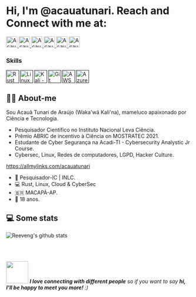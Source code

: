 # Hi, I'm @acauatunari. Reach and Connect with me at: 

<p align="left">

  <a href="https://www.linkedin.com/in/acauatunari/">
    <img src="https://www.vectorlogo.zone/logos/linkedin/linkedin-icon.svg" alt="Acauã Tunari's LinkedIn Profile" height="30" width="30">
  </a>

  <a href="https://pt.stackoverflow.com/users/198188/acau%c3%a3-tunari?tab=profile">
    <img src="https://www.vectorlogo.zone/logos/stackoverflow/stackoverflow-icon.svg" alt="Acauã Tunari's Stack Overflow Profile" height="30" width="30">
  </a>

  <a href="https://forum.zorin.com/u/acauatunari"> 
    <img src="https://cdn.jsdelivr.net/npm/simple-icons@3.13.0/icons/zorin.svg" alt="Acauã Tunari on Zorin OS" height="30" width="30">
  </a>
  
  <a href="https://t.me/acauatunari"> 
    <img src="https://www.vectorlogo.zone/logos/telegram/telegram-icon.svg" alt="Acauã Tunari's Telegram Profile" height="30" width="30">
  </a>
  
  <a href="https://www.facebook.com/acauatunari/"> 
    <img src="https://www.vectorlogo.zone/logos/facebook/facebook-icon.svg" alt="Acauã Tunari's Facebook Profile" height="30" width="30">
  </a>
  
  <a href="https://www.instagram.com/acauatunari/"> 
    <img src="https://www.vectorlogo.zone/logos/instagram/instagram-icon.svg" alt="Acauã Tunari's Instagram Profile" height="30" width="30">
  </a>
  
</p>

### Skills 

[<img align="left" alt="Rust" width="35px" src="https://www.rust-lang.org/logos/rust-logo-32x32.png" />]()

[<img align="left" alt="Linux" width="35px" src="https://img.icons8.com/color/50/000000/linux--v2.png" />]()

[<img align="left" alt="Kali - Cybersec" width="35px" src="https://img.icons8.com/color/48/000000/kali-linux.png" />]()

[<img align="left" alt="Git" width="35px" src="https://img.icons8.com/color/48/000000/git.png" />]()

[<img align="left" alt="AWS" width="35px" src="https://img.icons8.com/color/48/000000/amazon-web-services.png" />]()

[<img align="left" alt="Azure" width="35px" src="https://img.icons8.com/fluency/48/000000/azure-1.png" />]()

<br />
<br />

<h2>👨🏽 About-me</h2>

Sou Acauã Tunari de Araújo (Waka'wã Kali'na), mameluco apaixonado por Ciência e Tecnologia. 
- Pesquisador Científico no Instituto Nacional Leva Ciência.
- Prêmio ABRIC de incentivo à Ciência on MOSTRATEC 2021.
- Estudante de Cyber Segurança na Acadi-TI - Cybersecurity Analystic Jr Course.
- Cybersec, Linux, Redes de computadores, LGPD, Hacker Culture.

https://allmylinks.com/acauatunari

- 🔬 Pesquisador-IC | INLC.
- 💻 Rust, Linux, Cloud & CyberSec
- 🇧🇷 MACAPÁ-AP.
- 🍰 18 anos.

<h2>💻 Some stats</h2>

![Reeveng's github stats](https://github-readme-stats.vercel.app/api?username=acauatunari&show_icons=true&title_color=fff&icon_color=79ff97&text_color=9f9f9f&bg_color=151515)

<br />
<br />

<img src="https://media.giphy.com/media/LnQjpWaON8nhr21vNW/giphy.gif" width="60"> <em><b>I love connecting with different people</b> so if you want to say <b>hi, I'll be happy to meet you more!</b> :)

